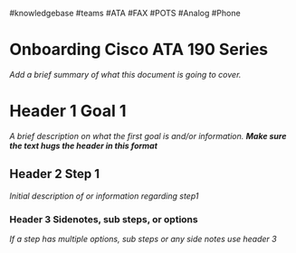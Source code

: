 #knowledgebase  #teams #ATA #FAX #POTS #Analog #Phone

# Onboarding Cisco ATA 190 Series
_Add a brief summary of what this document is going to cover._

# Header 1 Goal 1
_A brief description on what the first goal is and/or information. **Make sure the text hugs the header in this format**_ 

## Header 2 Step 1
_Initial description of or information regarding step1_

### Header 3 Sidenotes, sub steps, or options
_If a step has multiple options, sub steps or any side notes use header 3_